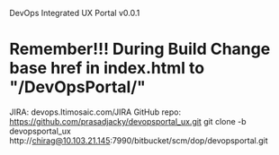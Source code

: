 DevOps Integrated UX Portal v0.0.1

# Remember!!! During Build Change base href in index.html to "/DevOpsPortal/"

JIRA: devops.ltimosaic.com/JIRA
GitHub repo: https://github.com/prasadjacky/devopsportal_ux.git
git clone -b devopsportal_ux http://chirag@10.103.21.145:7990/bitbucket/scm/dop/devopsportal.git